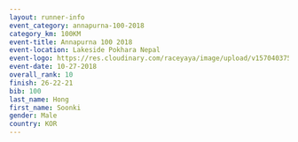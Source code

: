 ```yaml
---
layout: runner-info 
event_category: annapurna-100-2018 
category_km: 100KM 
event-title: Annapurna 100 2018 
event-location: Lakeside Pokhara Nepal 
event-logo: https://res.cloudinary.com/raceyaya/image/upload/v1570403752/logo/annapurna-100_kbwug4.jpg 
event-date: 10-27-2018 
overall_rank: 10
finish: 26-22-21
bib: 100
last_name: Hong
first_name: Soonki
gender: Male
country: KOR
---
```

